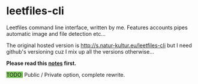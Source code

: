 leetfiles-cli
=============

Leetfiles command line interface, written by me.
Features accounts pipes automatic image and file detection etc...

The original hosted version is http://s.natur-kultur.eu/leetfiles-cli but I need github's versioning cuz I mix up all the versions otherwise...


**Please read this <a href="https://github.com/danieltroger/leetfiles-cli/commit/3641ce164db77416f7cad35aa5973acb8c8ad217#commitcomment-8584490">notes</a> first.**

<span style="background: rgb(123,196,89);">TODO:</span> Public / Private option, complete rewrite.
